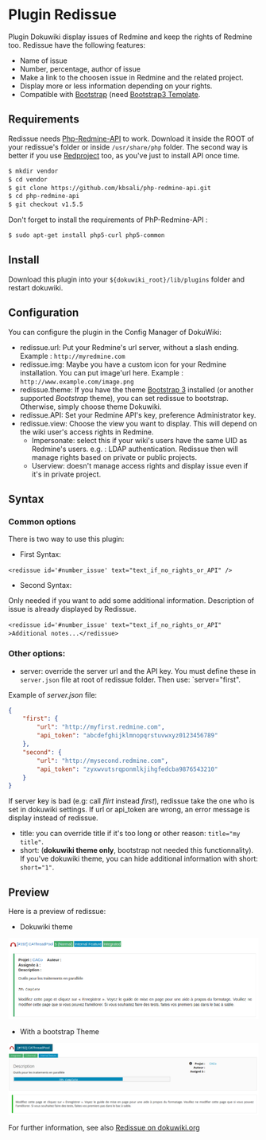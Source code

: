 # Plugin Redissue

Plugin Dokuwiki display issues of Redmine and keep the rights of Redmine too. Redissue have the following features:

* Name of issue
* Number, percentage, author of issue
* Make a link to the choosen issue in Redmine and the related project.
* Display more or less information depending on your rights.
* Compatible with [Bootstrap](http://getbootstrap.com/) (need [Bootstrap3 Template](https://github.com/LotarProject/dokuwiki-template-bootstrap3/).

## Requirements

Redissue needs [Php-Redmine-API](https://github.com/kbsali/php-redmine-api) to work. Download it inside the ROOT of your redissue's folder or inside ``/usr/share/php`` folder. The second way is better if you use [Redproject](https://www.dokuwiki.org/plugin:redissue) too, as you've just to install API once time.

```bash
$ mkdir vendor
$ cd vendor
$ git clone https://github.com/kbsali/php-redmine-api.git
$ cd php-redmine-api
$ git checkout v1.5.5
```

Don't forget to install the requirements of PhP-Redmine-API :

```bash
$ sudo apt-get install php5-curl php5-common
```

## Install

Download this plugin into your ``${dokuwiki_root}/lib/plugins`` folder and restart dokuwiki.

## Configuration

You can configure the plugin in the Config Manager of DokuWiki:

* redissue.url: Put your Redmine's url server, without a slash ending. Example : ``http://myredmine.com``
* redissue.img: Maybe you have a custom icon for your Redmine installation. You can put image'url here. Example : ``http://www.example.com/image.png``
* redissue.theme: If you have the theme [Bootstrap 3](https://www.dokuwiki.org/template:bootstrap3) installed (or another supported _Bootstrap_ theme), you can set redissue to bootstrap. Otherwise, simply choose theme Dokuwiki.
* redissue.API: Set your Redmine API's key, preference Administrator key.
* redissue.view: Choose the view you want to display. This will depend on the wiki user's access rights in Redmine.
  * Impersonate: select this if your wiki's users have the same UID as Redmine's users. e.g. : LDAP authentication. Redissue then will manage rights based on private or public projects.
  * Userview: doesn't manage access rights and display issue even if it's in private project.

## Syntax

### Common options

There is two way to use this plugin:

* First Syntax:

``<redissue id='#number_issue' text="text_if_no_rights_or_API" /> ``

* Second Syntax:

Only needed if you want to add some additional information. Description of issue is already displayed by Redissue.

``<redissue id='#number_issue' text="text_if_no_rights_or_API" >Additional notes...</redissue>``

### Other options:

* server: override the server url and the API key. You must define these in `server.json` file at root of redissue folder. Then use: `server="first".

Example of _server.json_ file:

```json
{
    "first": {
        "url": "http://myfirst.redmine.com",
        "api_token": "abcdefghijklmnopqrstuvwxyz0123456789"
    },
    "second": {
        "url": "http://mysecond.redmine.com",
        "api_token": "zyxwvutsrqponmlkjihgfedcba9876543210"
    }
}
```

If server key is bad (e.g: call _flirt_ instead _first_), redissue take the one who is set in dokuwiki settings. If url or api_token are wrong, an error message is display instead of redissue.

* title: you can override title if it's too long or other reason: `title="my title"`.
* short: (**dokuwiki theme only**, bootstrap not needed this functionnality). If you've dokuwiki theme, you can hide additional information with short: `short="1"`.

## Preview

Here is a preview of redissue:

* Dokuwiki theme

![Dokuwiki Theme](images/redissue_dokuwiki.png)

* With a bootstrap Theme

![Bootstrap Theme](images/redissue_bootstrap.png)

For further information, see also [Redissue on dokuwiki.org](https://www.dokuwiki.org/plugin:redissue)
